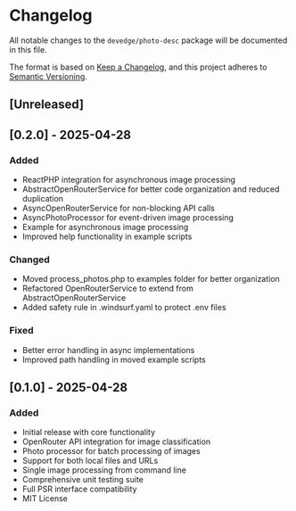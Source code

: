 # Changelog

All notable changes to the `devedge/photo-desc` package will be documented in this file.

The format is based on [Keep a Changelog](https://keepachangelog.com/en/1.0.0/),
and this project adheres to [Semantic Versioning](https://semver.org/spec/v2.0.0.html).

## [Unreleased]

## [0.2.0] - 2025-04-28

### Added
- ReactPHP integration for asynchronous image processing
- AbstractOpenRouterService for better code organization and reduced duplication
- AsyncOpenRouterService for non-blocking API calls
- AsyncPhotoProcessor for event-driven image processing
- Example for asynchronous image processing
- Improved help functionality in example scripts

### Changed
- Moved process_photos.php to examples folder for better organization
- Refactored OpenRouterService to extend from AbstractOpenRouterService
- Added safety rule in .windsurf.yaml to protect .env files

### Fixed
- Better error handling in async implementations
- Improved path handling in moved example scripts

## [0.1.0] - 2025-04-28

### Added
- Initial release with core functionality
- OpenRouter API integration for image classification
- Photo processor for batch processing of images
- Support for both local files and URLs
- Single image processing from command line
- Comprehensive unit testing suite
- Full PSR interface compatibility
- MIT License
